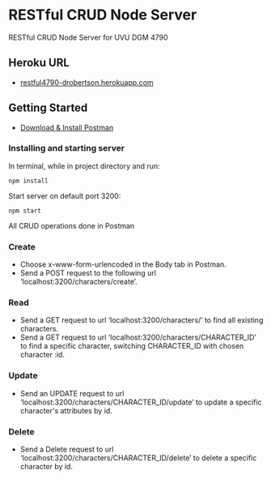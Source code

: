 # RESTful CRUD Node Server

RESTful CRUD Node Server for UVU DGM 4790

## Heroku URL

- [restful4790-drobertson.herokuapp.com](https://restful4790-drobertson.herokuapp.com/characters/5c741db2c1b95f05ac7379f8)

## Getting Started

- [Download & Install Postman](https://www.getpostman.com/apps)

### Installing and starting server

In terminal, while in project directory and run:

```
npm install
```

Start server on default port 3200:

```
npm start
```

All CRUD operations done in Postman

### Create

- Choose x-www-form-urlencoded in the Body tab in Postman.
- Send a POST request to the following url ‘localhost:3200/characters/create’.

### Read

- Send a GET request to url ‘localhost:3200/characters/’ to find all existing characters.
- Send a GET request to url ‘localhost:3200/characters/CHARACTER_ID’ to find a specific character, switching CHARACTER_ID with chosen character :id.

### Update

- Send an UPDATE request to url ‘localhost:3200/characters/CHARACTER_ID/update’ to update a specific character's attributes by id.

### Delete

- Send a Delete request to url ‘localhost:3200/characters/CHARACTER_ID/delete’ to delete a specific character by id.
